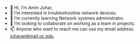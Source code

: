 - 👋 Hi, I’m Amin Juhar,
- 👀 I’m interested in troubleshootine network devices.
- 🌱 I’m currently learning Network systmes administrator.
- 💞️ I’m looking to collaborate on working as a team in projects.
- 📫 Anyone who want to reach me can use my email address juharan@mail.uc.edu.

<!---
juharan/juharan is a ✨ special ✨ repository because its `README.md` (this file) appears on your GitHub profile.
You can click the Preview link to take a look at your changes.
--->
